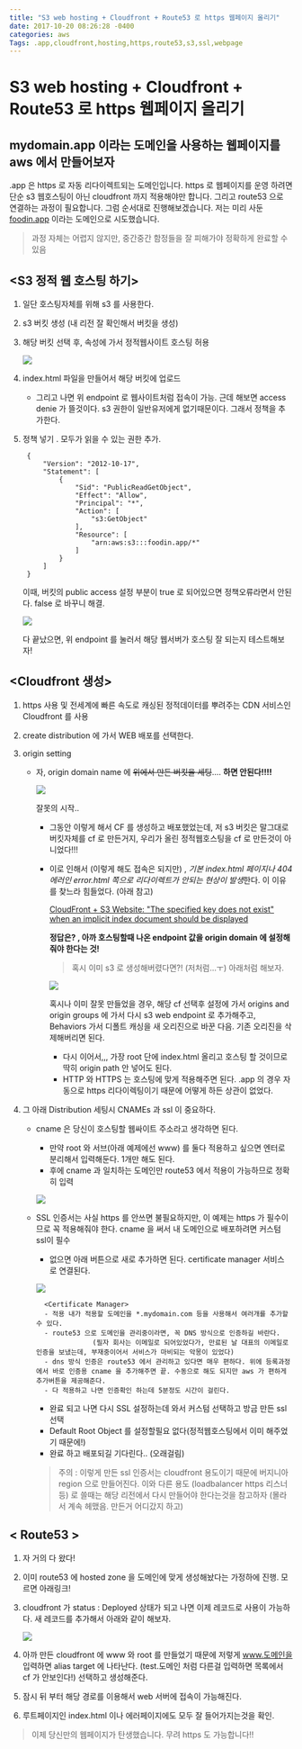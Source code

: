 ```yaml
---
title: "S3 web hosting + Cloudfront + Route53 로 https 웹페이지 올리기"
date: 2017-10-20 08:26:28 -0400
categories: aws
Tags: .app,cloudfront,hosting,https,route53,s3,ssl,webpage
---
```

# S3 web hosting + Cloudfront + Route53 로 https 웹페이지 올리기


## mydomain.app 이라는 도메인을 사용하는 웹페이지를 aws 에서 만들어보자

.app 은 https 로 자동 리다이렉트되는 도메인입니다. 
https 로 웹페이지를 운영 하려면 단순 s3 웹호스팅이 아닌 cloudfront 까지 적용해야만 합니다. 그리고 route53 으로 연결하는 과정이 필요합니다.
그럼 순서대로 진행해보겠습니다. 저는 미리 사둔 [foodin.app](http://foodin.app) 이라는 도메인으로 시도했습니다.
> 과정 자체는 어렵지 않지만, 중간중간 함정들을 잘 피해가야 정확하게 완료할 수 있음

## <S3 정적 웹 호스팅 하기>

1. 일단 호스팅자체를 위해 s3 를 사용한다.
2. s3 버킷 생성 (내 리전 잘 확인해서 버킷을 생성)
3. 해당 버킷 선택 후, 속성에 가서 정적웹사이트 호스팅 허용

    ![](Untitled-3d60681e-5e3b-46d3-bf0e-57a8fd78b18d.png)

4. index.html 파일을 만들어서 해당 버킷에 업로드 
    - 그리고 나면 위 endpoint 로 웹사이트처럼 접속이 가능. 근데 해보면 access denie 가 뜰것이다. s3 권한이 일반유저에게 없기때문이다. 그래서 정책을 추가한다.
5. 정책 넣기 . 모두가 읽을 수 있는 권한 추가.

        {
            "Version": "2012-10-17",
            "Statement": [
                {
                    "Sid": "PublicReadGetObject",
                    "Effect": "Allow",
                    "Principal": "*",
                    "Action": [
                        "s3:GetObject"
                    ],
                    "Resource": [
                        "arn:aws:s3:::foodin.app/*"
                    ]
                }
            ]
        }

    이때, 버킷의 public access 설정 부분이 true 로 되어있으면 정책오류라면서 안된다. false 로 바꾸니 해결.

    ![](Untitled-96fb9fe6-4f0f-4e34-b3ac-ff3cc2fd095b.png)

     다 끝났으면, 위 endpoint 를 눌러서 해당 웹서버가 호스팅 잘 되는지 테스트해보자!

## <Cloudfront 생성>

1. https 사용 및 전세계에 빠른 속도로 캐싱된 정적데이터를 뿌려주는 CDN 서비스인 Cloudfront 를 사용
2. create distribution 에 가서 WEB 배포를 선택한다.
3. origin setting
    - 자, origin domain name 에 ~~위에서 만든 버킷을 세팅~~.... **하면 안된다!!!!**

        ![](AWSCloudFrontManagementConsole2019-01-2001-08-53(1)-da208407-630a-4b65-84c1-791e26f4f728.jpg)

        잘못의 시작..

        - 그동안 이렇게 해서 CF 를 생성하고 배포했었는데, 저 s3 버킷은 말그대로 버킷자체를 cf 로 만든거지, 우리가 올린 정적웹호스팅을 cf 로 만든것이 아니었다!!!
        - 이로 인해서 (이렇게 해도 접속은 되지만) , *기본 index.html 페이지나 404 에러인 error.html 쪽으로 리다이렉트가 안되는 현상이 발생*한다. 이 이유를 찾느라 힘들었다. (아래 참고)

            [CloudFront + S3 Website: "The specified key does not exist" when an implicit index document should be displayed](https://stackoverflow.com/questions/34060394/cloudfront-s3-website-the-specified-key-does-not-exist-when-an-implicit-ind/34065543#34065543)

            **정답은? , 아까 호스팅할때 나온 endpoint 값을 origin domain 에 설정해줘야 한다는 것!**

            > 혹시 이미 s3 로 생성해버렸다면?! (저처럼...ㅜ) 아래처럼 해보자.

            ![](AWSCloudFrontManagementConsole2019-01-2001-26-51(1)-dec17ef4-ded1-4a8e-9c6f-bf2581f6857b.jpg)

            혹시나 이미 잘못 만들었을 경우, 해당 cf 선택후 설정에 가서 origins and origin groups 에 가서 다시 s3 web endpoint 로 추가해주고, Behaviors 가서 디폴트 캐싱을 새 오리진으로 바꾼 다음. 기존 오리진을 삭제해버리면 된다.

            - 다시 이어서,,, 가장 root 단에 index.html 올리고 호스팅 할 것이므로 딱히 origin path 안 넣어도 된다.
            - HTTP 와 HTTPS 는 호스팅에 맞게 적용해주면 된다.  .app 의 경우 자동으로 https 리다이렉팅이기 때문에 어떻게 하든 상관이 없었다.

4. 그 아래 Distribution 세팅시 CNAMEs 과 ssl 이 중요하다.
    - cname 은 당신이 호스팅할 웹싸이트 주소라고 생각하면 된다.
        - 만약 root 와 서브(아래 예제에선 www) 를 둘다 적용하고 싶으면 엔터로 분리해서 입력해둔다. 1개만 해도 된다.
        - 후에 cname 과 일치하는 도메인만 route53 에서 적용이 가능하므로 정확히 입력

        ![](AWSCloudFrontManagementConsole2019-01-2000-36-31-d17f811f-dc80-4e09-a667-473cbdf052e0.jpg)

    - SSL 인증서는 사실 https 를 안쓰면 불필요하지만, 이 예제는 https 가 필수이므로 꼭 적용해줘야 한다. cname 을 써서 내 도메인으로 배포하려면 커스텀 ssl이 필수
        - 없으면 아래 버튼으로 새로 추가하면 된다. certificate manager 서비스 로 연결된다.

        ![](AWSCloudFrontManagementConsole2019-01-2000-37-01(1)-cb49626e-89e5-4e81-9065-ce521265b6c5.jpg)

            <Certificate Manager>
            - 적용 내가 적용할 도메인을 *.mydomain.com 등을 사용해서 여러개를 추가할 수 있다.
            - route53 으로 도메인을 관리중이라면, 꼭 DNS 방식으로 인증하길 바란다.
            			(필자 회사는 이메일로 되어있었다가, 만료된 날 대표의 이메일로 인증을 보냈는데, 부재중이어서 서비스가 마비되는 악몽이 있었다)
            - dns 방식 인증은 route53 에서 관리하고 있다면 매우 편하다. 위에 등록과정에서 바로 인증용 cname 을 추가해주면 끝. 수동으로 해도 되지만 aws 가 편하게 추가버튼을 제공해준다.
            - 다 적용하고 나면 인증확인 하는데 5분정도 시간이 걸린다.

        - 완료 되고 나면 다시 SSL 설정하는데 와서 커스텀 선택하고 방금 만든 ssl 선택
        - Default Root Object 를 설정할필요 없다(정적웹호스팅에서 이미 해주었기 때문에!)
        - 완료 하고 배포되길 기다린다.. (오래걸림)

        > 주의 : 이렇게 만든 ssl 인증서는 cloudfront 용도이기 때문에 버지니아 region 으로 만들어진다. 이와 다른 용도 (loadbalancer https 리스너등) 로 쓸때는 해당 리전에서 다시 만들어야 한다는것을 참고하자 (몰라서 계속 헤맸음. 만든거 어디갔지 하고)

## < Route53 >

1. 자 거의 다 왔다!
2. 이미 route53 에 hosted zone 을 도메인에 맞게 생성해놨다는 가정하에 진행. 모르면 아래링크!
3. cloudfront 가 status : Deployed 상태가 되고 나면 이제 레코드로 사용이 가능하다. 새 레코드를 추가해서 아래와 같이 해보자.

    ![](Route53ManagementConsole2019-01-2000-43-19(1)-83e70adf-b791-46d0-a3dc-7de8117ee2fe.jpg)

4. 아까 만든 cloudfront 에 www 와 root 를 만들었기 때문에 저렇게 www.도메인을 입력하면 alias target 에 나타난다. (test.도메인 처럼 다른걸 입력하면 목록에서 cf 가 안보인다!)
선택하고 생성해준다.
5. 잠시 뒤 부터 해당 경로를 이용해서 web 서버에 접속이 가능해진다.
6. 루트페이지인 index.html 이나 에러페이지에도 모두 잘 들어가지는것을 확인.

> 이제 당신만의 웹페이지가 탄생했습니다. 무려 https 도 가능합니다!!
